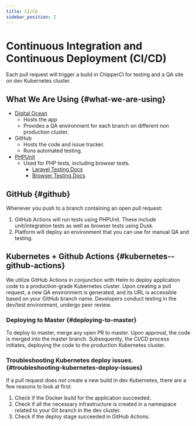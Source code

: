 ```yaml
---
title: CI/CD
sidebar_position: 2
---
```

# Continuous Integration and Continuous Deployment (CI/CD)

Each pull request will trigger a build in ChipperCI for testing and a QA site on dev Kubernetes cluster.

## What We Are Using {#what-we-are-using}

* [Digital Ocean](https://www.digitalocean.com/)
  * Hosts the app
  * Provides a QA environment for each branch on different non production cluster.
* GitHub
  * Hosts the code and issue tracker.
  * Runs automated testing.
* [PHPUnit](https://phpunit.de/)
  * Used for PHP tests, including browser tests.
    * [Laravel Testing Docs](https://laravel.com/docs/5.8/testing)
    * [Browser Testing Docs](https://laravel.com/docs/5.8/dusk)

## GitHub {#github}

Whenever you push to a branch containing an open pull request:

1. GitHub Actions will run tests using PHPUnit. These include unit/integration tests as well as browser tests using Dusk.
2. Platform will deploy an environment that you can use for manual QA and testing.

## Kubernetes + Github Actions {#kubernetes--github-actions}

We utilize GitHub Actions in conjunction with Helm to deploy application code to a production-grade Kubernetes cluster. Upon creating a pull request, a new QA environment is generated, and its URL is accessible based on your GitHub branch name. Developers conduct testing in the dev/test environment, undergo peer review.

### Deploying to Master {#deploying-to-master}

To deploy to master, merge any open PR to master. Upon approval, the code is merged into the master branch. Subsequently, the CI/CD process initiates, deploying the code to the production Kubernetes cluster.

### Troubleshooting Kubernetes deploy issues. {#troubleshooting-kubernetes-deploy-issues}

If a pull request does _not_ create a new build in dev Kubernetes, there are a few reasons to look at first:

1. Check if the Docker build for the application succeeded.
2. Check if all the necessary infrastructure is created in a namespace related to your Git branch in the dev cluster.
3. Check if the deploy stage succeeded in GitHub Actions.
